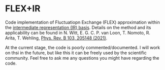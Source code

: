 # FLEX+IR
Code implementation of Fluctuatiopn Exchange (FLEX) approximation within the [intermediate representation (IR) basis](https://github.com/SpM-lab/irbasis). Details on the method and its applicability can be found in N. Witt, E. G. C. P. van Loon, T. Nomoto, R. Arita, T. Wehling, [Phys. Rev. B 103, 205148 (2021)](https://doi.org/10.1103/PhysRevB.103.205148).

At the current stage, the code is poorly commented/documented. I will work on thsi in the future, but like this it can be freely used by the scientific community. Feel free to ask me any questions you might have regarding the code.
